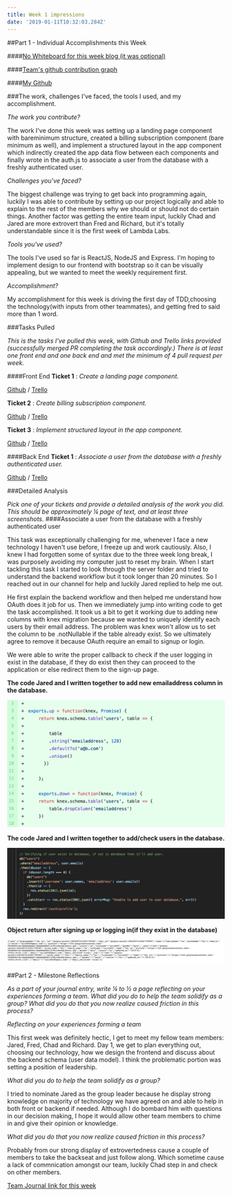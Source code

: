 ```yaml
---
title: Week 1 impressions
date: '2019-01-11T10:32:03.284Z'
---
```


##Part 1 - Individual Accomplishments this Week

####[No Whiteboard for this week blog (it was optional)](#)

####[Team's github contribution graph](https://github.com/Lambda-School-Labs/dont-send-that-email/graphs/contributors)

####[My Github](https://github.com/Ta1grr)

###The work, challenges I've faced, the tools I used, and my accomplishment.

_The work you contribute?_

The work I've done this week was setting up a landing page component with bareminimum structure, created a billing subscription component (bare minimum as well), and implement a structured layout in the app component which indirectly created the app data flow between each components and finally wrote in the auth.js to associate a user from the database with a freshly authenticated user. 

_Challenges you've faced?_

The biggest challenge was trying to get back into programming again, luckily I was able to contribute by setting up our project logically and able to explain to the rest of the members why we should or should not do certain things. Another factor was getting the entire team input, luckily Chad and Jared are more extrovert than Fred and Richard, but it's totally understandable since it is the first week of Lambda Labs. 

_Tools you've used?_

The tools I've used so far is ReactJS, NodeJS and Express. I'm hoping to implement design to our frontend with bootstrap so it can be visually appealing, but we wanted to meet the weekly requirement first. 

_Accomplishment?_

My accomplishment for this week is driving the first day of TDD,choosing the technology(with inputs from other teammates), and getting fred to said more than 1 word.

###Tasks Pulled

_This is the tasks I've pulled this week, with Github and Trello links provided (successfully merged PR completing the task accordingly.) There is at least one front end and one back end and met the minimum of 4 pull request per week._

####Front End
**Ticket 1** :
_Create a landing page component._

[Github](https://github.com/Lambda-School-Labs/dont-send-that-email/pull/6) / [Trello](https://trello.com/c/qMJmQGP8/25-create-landing-page-component)

**Ticket 2** :
_Create billing subscription component._

[Github](https://github.com/Lambda-School-Labs/dont-send-that-email/pull/15) / [Trello](https://trello.com/c/A0P1Nqlg/22-create-billing-subscription-component)

**Ticket 3** :
_Implement structured layout in the app component._

[Github](#) / [Trello](https://trello.com/c/OAcVpBTX/24-implement-structured-layout-in-the-app-component)

####Back End
**Ticket 1** :
_Associate a user from the database with a freshly authenticated user._

[Github](https://github.com/Lambda-School-Labs/dont-send-that-email/pull/22) / [Trello](https://trello.com/c/mpGVBHAr/34-associate-a-user-from-the-db-with-a-freshly-authenticated-user)

###Detailed Analysis

_Pick one of your tickets and provide a detailed analysis of the work you did.  This should be approximately ¼ page of text, and at least three screenshots._
####Associate a user from the database with a freshly authenticated user

This task was exceptionally challenging for me, whenever I face a new technology I haven't use before, I freeze up and work cautiously. Also, I knew I had forgotten some of syntax due to the three week long break, I was purposely avoiding my computer just to reset my brain. When I start tackling this task I started to look through the server folder and tried to understand the backend workflow but it took longer than 20 minutes. So I reached out in our channel for help and luckily Jared replied to help me out.

He first explain the backend workflow and then helped me understand how OAuth does it job for us. Then we immediately jump into writing code to get the task accomplished. It took us a bit to get it working due to adding new columns with knex migration because we wanted to uniquely identify each users by their email address. The problem was knex won't allow us to set the column to be .notNullable if the table already exist. So we ultimately agree to remove it because OAuth require an email to signup or login.

We were able to write the proper callback to check if the user logging in exist in the database, if they do exist then they can proceed to the application or else redirect them to the sign-up page.

**The code Jared and I written together to add new emailaddress column in the database.**

![Migration codes](./Migration_codes.png)

**The code Jared and I written together to add/check users in the database.**

![Adding users to database](./Adding_user_to_database.png)

**Object return after signing up or logging in(if they exist in the database)**

![Object return after logging in](./Object_return_after_logging_in.png)

##Part 2 - Milestone Reflections

_As a part of your journal entry, write ¼ to ½ a page reflecting on your experiences forming a team. What did you do to help the team solidify as a group? What did you do that you now realize caused friction in this process?_

_Reflecting on your experiences forming a team_

This first week was definitely hectic, I get to meet my fellow team members: Jared, Fred, Chad and Richard. Day 1, we get to plan everything out, choosing our technology, how we design the frontend and discuss about the backend schema (user data model). I think the problematic portion was setting a position of leadership.

_What did you do to help the team solidify as a group?_

I tried to nominate Jared as the group leader because he display strong knowledge on majority of technology we have agreed on and able to help in both front or backend if needed. Although I do bombard him with questions in our decision making, I hope it would allow other team members to chime in and give their opinion or knowledge.

_What did you do that you now realize caused friction in this process?_

Probably from our strong display of extrovertedness cause a couple of members to take the backseat and just follow along. Which sometime cause a lack of commnication amongst our team, luckily Chad step in and check on other members.

[Team Journal link for this week](https://learn.lambdaschool.com/labs/sprint/recuhb6drriiyidwr)
